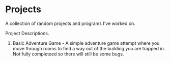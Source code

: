 # Projects
A collection of random projects and programs I've worked on.

Project Descriptions.

1. Basic Adventure Game - A simple adventure game attempt where you move through rooms to find a way out of the building you are trapped in. Not fully completeed so there will still be some bugs.

